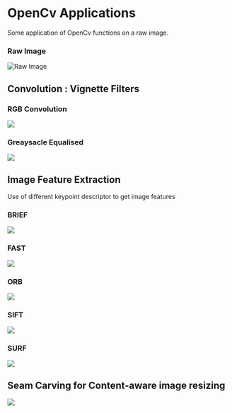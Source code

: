 # OpenCv Applications

Some application of OpenCv functions on a raw image.

### Raw Image
![Raw Image](https://github.com/chainspark/OpenCv_Applications/blob/main/Convolution/FishingBoat.jpg)

## Convolution : Vignette Filters

### RGB Convolution
![](https://github.com/chainspark/OpenCv_Applications/blob/main/Convolution/Focus_on_boat.jpg)

### Greaysacle Equalised
![](https://github.com/chainspark/OpenCv_Applications/blob/main/Convolution/Focus_on_boat_equalised_gray.jpg)

## Image Feature Extraction

Use of different keypoint descriptor to get image features

### BRIEF 
![](https://github.com/chainspark/OpenCv_Applications/blob/main/Image%20Features/BRIEF-Keypoint%20descriptor/BRIEF%20keypoints.jpg)
### FAST
![](https://github.com/chainspark/OpenCv_Applications/blob/main/Image%20Features/FAST-Keypoint%20detector/FAST%20keypoiny-%20without%20non%20max%20supression.jpg)
### ORB
![](https://github.com/chainspark/OpenCv_Applications/blob/main/Image%20Features/ORB/ORB%20keypoints.jpg)
### SIFT
![](https://github.com/chainspark/OpenCv_Applications/blob/main/Image%20Features/SIFT(Scale-Invariant%20Feature%20Transform)/SIFT%20festures.jpg)
### SURF
![](https://github.com/chainspark/OpenCv_Applications/blob/main/Image%20Features/Speed-up%20Robust%20Features(SURF)/SURF%20features.jpg)

## Seam Carving for Content-aware image resizing
![](https://github.com/chainspark/OpenCv_Applications/blob/main/Seam%20Carving/Overlay_30_h__v.jpg)
